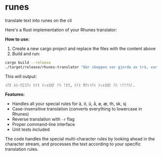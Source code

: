 # runes
translate text into runes on the cli

Here's a Rust implementation of your Rhunes translator:


**How to use:**

1. Create a new cargo project and replace the files with the content above
2. Build and run:
```bash
cargo build --release
./target/release/rhunes-translator "När skeppen var gjorda av trä, var männen gjorda av stål."
```

This will output:
```
ᚾᛖᚱ ᚺᚱᚲᛖᛈᛈᛖᚾ ᚢᚨᚱ ᚷᛃᛟᚱᛞᚨ ᚨᚢ ᛏᚱᛖ, ᚢᚨᚱ ᛗᛖᚾᚾᛖᚾ ᚷᛃᛟᚱᛞᚨ ᚨᚢ ᛊᛏᚨᚨᚢᛚ.
```

**Features:**
- Handles all your special rules for ä, ö, ü, å, ø, æ, th, sk, sj
- Case-insensitive translation (converts everything to lowercase in Rhunes)
- Reverse translation with `-r` flag
- Proper command-line interface
- Unit tests included

The code handles the special multi-character rules by looking ahead in the character stream, and processes the text according to your specific translation rules.
